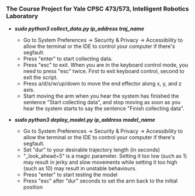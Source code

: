 ### The Course Project for Yale CPSC 473/573, Intelligent Robotics Laboratory

- ***sudo python3 collect_data.py ip_address traj_name***
    - Go to System Preferences -> Security & Privacy -> Accessibility to allow the terminal or the IDE to control your computer if there's segfault.
    - Press "enter" to start collecting data.
    - Press "esc" to exit. When you are in the keyboard control mode, you need to press "esc" twice. First to exit keyboard control, second to exit the script.
    - Press a/d/s/w/up/down to move the end effector along x, y, and z axis.
    - Start moving the arm when you hear the system has finished the sentence "Start collecting data", and stop moving as soon as you hear the system starts to say the sentence "Finish collecting data".

- ***sudo python3 deploy_model.py ip_address model_name***
    - Go to System Preferences -> Security & Privacy -> Accessibility to allow the terminal or the IDE to control your computer if there's segfault.
    - Set "dur" to your desirable trajectory length (in seconds)
    - "_look_ahead=5" is a magic parameter. Setting it too low (such as 1) may result in jerky and slow movements while setting it too high (such as 10) may result in unstable behaviours.
    - Press "enter" to start testing the model
    - Press "esc" after "dur" seconds to set the arm back to the initial position
